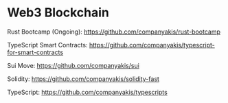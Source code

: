 # Web3 Blockchain

Rust Bootcamp (Ongoing):
https://github.com/companyakis/rust-bootcamp

TypeScript Smart Contracts:
https://github.com/companyakis/typescript-for-smart-contracts

Sui Move:
https://github.com/companyakis/sui

Solidity:
https://github.com/companyakis/solidity-fast

TypeScript:
https://github.com/companyakis/typescripts



